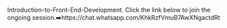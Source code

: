 Introduction-to-Front-End-Development. Click the link below to join the ongoing session.➡️https://chat.whatsapp.com/KhkRzfVmuB7AwXNgactdRt
